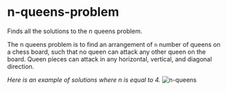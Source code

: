 # n-queens-problem
Finds all the solutions to the n queens problem.

The n queens problem is to find an arrangement of `n` number of queens on a chess board, such that no queen can attack any other queen on the board. Queen pieces can attack in any horizontal, vertical, and diagonal direction.

*Here is an example of solutions where n is equal to 4.*
![n-queens](https://user-images.githubusercontent.com/72687709/132453753-e41d6e02-fd23-4fa7-b797-794f68a9cab3.jpg)

